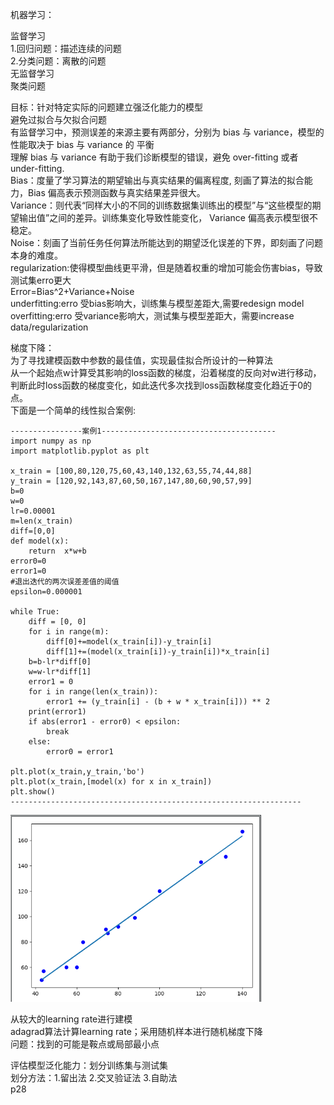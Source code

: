 机器学习：  
  
监督学习  
  1.回归问题：描述连续的问题  
  2.分类问题：离散的问题  
无监督学习  
  聚类问题  
  
目标：针对特定实际的问题建立强泛化能力的模型  
避免过拟合与欠拟合问题  
有监督学习中，预测误差的来源主要有两部分，分别为 bias  与 variance，模型的性能取决于 bias 与 variance 的 平衡  
理解 bias 与 variance 有助于我们诊断模型的错误，避免 over-fitting 或者 under-fitting.  
Bias：度量了学习算法的期望输出与真实结果的偏离程度, 刻画了算法的拟合能力，Bias 偏高表示预测函数与真实结果差异很大。  
Variance：则代表“同样大小的不同的训练数据集训练出的模型”与“这些模型的期望输出值”之间的差异。训练集变化导致性能变化， Variance 偏高表示模型很不稳定。  
Noise：刻画了当前任务任何算法所能达到的期望泛化误差的下界，即刻画了问题本身的难度。  
regularization:使得模型曲线更平滑，但是随着权重的增加可能会伤害bias，导致测试集erro更大  
Error=Bias^2+Variance+Noise  
underfitting:erro 受bias影响大，训练集与模型差距大,需要redesign model  
overfitting:erro 受variance影响大，测试集与模型差距大，需要increase data/regularization  
  
梯度下降：  
为了寻找建模函数中参数的最佳值，实现最佳拟合所设计的一种算法  
从一个起始点w计算受其影响的loss函数的梯度，沿着梯度的反向对w进行移动，判断此时loss函数的梯度变化，如此迭代多次找到loss函数梯度变化趋近于0的点。  
下面是一个简单的线性拟合案例:
```
----------------案例1---------------------------------------
import numpy as np
import matplotlib.pyplot as plt

x_train = [100,80,120,75,60,43,140,132,63,55,74,44,88]
y_train = [120,92,143,87,60,50,167,147,80,60,90,57,99]
b=0
w=0
lr=0.00001
m=len(x_train)
diff=[0,0]
def model(x):
    return  x*w+b
error0=0
error1=0
#退出迭代的两次误差差值的阈值
epsilon=0.000001

while True:
    diff = [0, 0]
    for i in range(m):
        diff[0]+=model(x_train[i])-y_train[i]
        diff[1]+=(model(x_train[i])-y_train[i])*x_train[i]
    b=b-lr*diff[0]
    w=w-lr*diff[1]
    error1 = 0
    for i in range(len(x_train)):
        error1 += (y_train[i] - (b + w * x_train[i])) ** 2
    print(error1)
    if abs(error1 - error0) < epsilon:
        break
    else:
        error0 = error1

plt.plot(x_train,y_train,'bo')
plt.plot(x_train,[model(x) for x in x_train])
plt.show()
-----------------------------------------------------------------
```
![result](https://github.com/YeBug/read/blob/master/1537026574.jpg)

从较大的learning rate进行建模  
adagrad算法计算learning rate；采用随机样本进行随机梯度下降  
问题：找到的可能是鞍点或局部最小点  

评估模型泛化能力：划分训练集与测试集  
划分方法：1.留出法  2.交叉验证法 3.自助法  
p28
